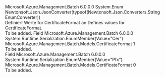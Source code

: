 <Type Name="CertificateFormat" FullName="Microsoft.Azure.Management.Batch.Models.CertificateFormat">
  <TypeSignature Language="C#" Value="public enum CertificateFormat" />
  <TypeSignature Language="ILAsm" Value=".class public auto ansi sealed CertificateFormat extends System.Enum" />
  <TypeSignature Language="DocId" Value="T:Microsoft.Azure.Management.Batch.Models.CertificateFormat" />
  <TypeSignature Language="VB.NET" Value="Public Enum CertificateFormat" />
  <TypeSignature Language="F#" Value="type CertificateFormat = " />
  <AssemblyInfo>
    <AssemblyName>Microsoft.Azure.Management.Batch</AssemblyName>
    <AssemblyVersion>6.0.0.0</AssemblyVersion>
  </AssemblyInfo>
  <Base>
    <BaseTypeName>System.Enum</BaseTypeName>
  </Base>
  <Attributes>
    <Attribute>
      <AttributeName>Newtonsoft.Json.JsonConverter(typeof(Newtonsoft.Json.Converters.StringEnumConverter))</AttributeName>
    </Attribute>
  </Attributes>
  <Docs>
    <summary>
            <span data-ttu-id="0a1e7-101">Definiert Werte für CertificateFormat an.</span><span class="sxs-lookup"><span data-stu-id="0a1e7-101">Defines values for CertificateFormat.</span></span>
            </summary>
    <remarks>To be added.</remarks>
  </Docs>
  <Members>
    <Member MemberName="Cer">
      <MemberSignature Language="C#" Value="Cer" />
      <MemberSignature Language="ILAsm" Value=".field public static literal valuetype Microsoft.Azure.Management.Batch.Models.CertificateFormat Cer = int32(1)" />
      <MemberSignature Language="DocId" Value="F:Microsoft.Azure.Management.Batch.Models.CertificateFormat.Cer" />
      <MemberSignature Language="VB.NET" Value="Cer" />
      <MemberSignature Language="F#" Value="Cer = 1" Usage="Microsoft.Azure.Management.Batch.Models.CertificateFormat.Cer" />
      <MemberType>Field</MemberType>
      <AssemblyInfo>
        <AssemblyName>Microsoft.Azure.Management.Batch</AssemblyName>
        <AssemblyVersion>6.0.0.0</AssemblyVersion>
      </AssemblyInfo>
      <Attributes>
        <Attribute>
          <AttributeName>System.Runtime.Serialization.EnumMember(Value="Cer")</AttributeName>
        </Attribute>
      </Attributes>
      <ReturnValue>
        <ReturnType>Microsoft.Azure.Management.Batch.Models.CertificateFormat</ReturnType>
      </ReturnValue>
      <MemberValue>1</MemberValue>
      <Docs>
        <summary>To be added.</summary>
      </Docs>
    </Member>
    <Member MemberName="Pfx">
      <MemberSignature Language="C#" Value="Pfx" />
      <MemberSignature Language="ILAsm" Value=".field public static literal valuetype Microsoft.Azure.Management.Batch.Models.CertificateFormat Pfx = int32(0)" />
      <MemberSignature Language="DocId" Value="F:Microsoft.Azure.Management.Batch.Models.CertificateFormat.Pfx" />
      <MemberSignature Language="VB.NET" Value="Pfx" />
      <MemberSignature Language="F#" Value="Pfx = 0" Usage="Microsoft.Azure.Management.Batch.Models.CertificateFormat.Pfx" />
      <MemberType>Field</MemberType>
      <AssemblyInfo>
        <AssemblyName>Microsoft.Azure.Management.Batch</AssemblyName>
        <AssemblyVersion>6.0.0.0</AssemblyVersion>
      </AssemblyInfo>
      <Attributes>
        <Attribute>
          <AttributeName>System.Runtime.Serialization.EnumMember(Value="Pfx")</AttributeName>
        </Attribute>
      </Attributes>
      <ReturnValue>
        <ReturnType>Microsoft.Azure.Management.Batch.Models.CertificateFormat</ReturnType>
      </ReturnValue>
      <MemberValue>0</MemberValue>
      <Docs>
        <summary>To be added.</summary>
      </Docs>
    </Member>
  </Members>
</Type>